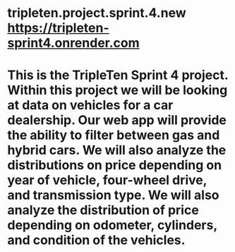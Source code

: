# tripleten.project.sprint.4.new https://tripleten-sprint4.onrender.com
# This is the TripleTen Sprint 4 project. Within this project we will be looking at data on vehicles for a car dealership. Our web app will provide the ability to filter between gas and hybrid cars. We will also analyze the distributions on price depending on year of vehicle, four-wheel drive, and transmission type. We will also analyze the distribution of price depending on odometer, cylinders, and condition of the vehicles.
